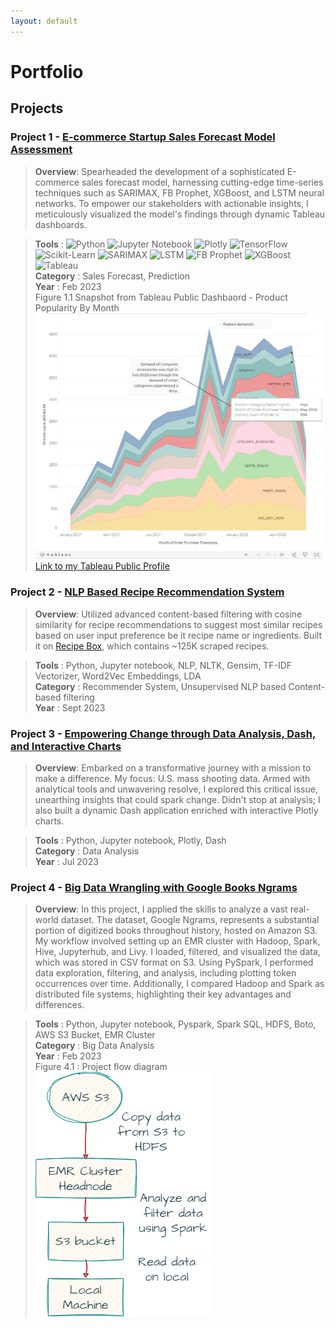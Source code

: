 ```yaml
---
layout: default
---
```


# Portfolio

## Projects

### Project 1 - [E-commerce Startup Sales Forecast Model Assessment](https://github.com/kulwinderkk/Sales-forecast-for-Brazilian-ecommerce-startup-olist)

>**Overview**: Spearheaded the development of a sophisticated E-commerce sales forecast model, harnessing cutting-edge time-series techniques such as SARIMAX, FB Prophet, XGBoost, and LSTM neural networks. To empower our stakeholders with actionable insights, I meticulously visualized the model's findings through dynamic Tableau dashboards.

>**Tools** : ![Python](https://img.shields.io/badge/Python-white) ![Jupyter Notebook](https://img.shields.io/badge/Jupyther_Notebook-white) ![Plotly](https://img.shields.io/badge/Plotly-white) ![TensorFlow](https://img.shields.io/badge/TensorFlow-white) ![Scikit-Learn](https://img.shields.io/badge/Scikit_Learn-white) ![SARIMAX](https://img.shields.io/badge/SARIMAX-white) ![LSTM](https://img.shields.io/badge/LSTM-white) ![FB Prophet](https://img.shields.io/badge/FB_Prophet-white) ![XGBoost](https://img.shields.io/badge/XGBoost-white) ![Tableau](https://img.shields.io/badge/Tableau-white)  <br/>
>**Category** : Sales Forecast, Prediction <br/>
>**Year** : Feb 2023 <br/>
> Figure 1.1 Snapshot from Tableau Public Dashbaord - Product Popularity By Month<br/>
> ![snap-tableau](/assets/img/snap-tableau.JPG)
> [Link to my Tableau Public Profile](https://public.tableau.com/app/profile/kulwinder.kaur6496/viz/OlistBrazilianE-Commercedataanalysis-businessandproductstrategy/Businessperformancedashboard)


### Project 2 - [NLP Based Recipe Recommendation System ](https://github.com/kulwinderkk/recipe_recommender_nlp)

>**Overview**: Utilized advanced content-based filtering with cosine similarity for recipe recommendations to suggest most similar recipes based on user input preference be it recipe name or ingredients. Built it on [Recipe Box](https://eightportions.com/datasets/Recipes/), which contains ~125K scraped recipes. 

>**Tools** : Python, Jupyter notebook, NLP, NLTK, Gensim, TF-IDF Vectorizer, Word2Vec Embeddings, LDA <br/>
>**Category** : Recommender System, Unsupervised NLP based Content-based filtering <br/>
>**Year** : Sept 2023


### Project 3 - [Empowering Change through Data Analysis, Dash, and Interactive Charts](https://github.com/kulwinderkk/data-analysis-mass-shooting-us-plotly-dash)

>**Overview**: Embarked on a transformative journey with a mission to make a difference. My focus: U.S. mass shooting data. Armed with analytical tools and unwavering resolve, I explored this critical issue, unearthing insights that could spark change. Didn't stop at analysis; I also built a dynamic Dash application enriched with interactive Plotly charts.

>**Tools** : Python, Jupyter notebook, Plotly, Dash <br/>
>**Category** : Data Analysis <br/>
>**Year** : Jul 2023

### Project 4 - [Big Data Wrangling with Google Books Ngrams](https://github.com/kulwinderkk/Big_data_Wrangling_GoogleNgram_data_analysis)

>**Overview**: In this project, I applied the skills to analyze a vast real-world dataset. The dataset, Google Ngrams, represents a substantial portion of digitized books throughout history, hosted on Amazon S3. My workflow involved setting up an EMR cluster with Hadoop, Spark, Hive, Jupyterhub, and Livy. I loaded, filtered, and visualized the data, which was stored in CSV format on S3. Using PySpark, I performed data exploration, filtering, and analysis, including plotting token occurrences over time. Additionally, I compared Hadoop and Spark as distributed file systems, highlighting their key advantages and differences.

>**Tools** : Python, Jupyter notebook, Pyspark, Spark SQL, HDFS, Boto, AWS S3 Bucket, EMR Cluster <br/>
>**Category** : Big Data Analysis <br/>
>**Year** : Feb 2023 <br/>
> Figure 4.1 : Project flow diagram <br/>
>![flow-dia](/assets/img/flow-dia.png) <br/>


<!-- Text can be **bold**, _italic_, or ~~strikethrough~~.

[Link to another page](./another-page.html).

There should be whitespace between paragraphs.

There should be whitespace between paragraphs. We recommend including a README, or a file with information about your project. -->

<!-- # Header 1

This is a normal paragraph following a header. GitHub is a code hosting platform for version control and collaboration. It lets you and others work together on projects from anywhere.

## Header 2

> This is a blockquote following a header.
>
> When something is important enough, you do it even if the odds are not in your favor.

### Header 3

```js
// Javascript code with syntax highlighting.
var fun = function lang(l) {
  dateformat.i18n = require('./lang/' + l)
  return true;
}
```

```ruby
# Ruby code with syntax highlighting
GitHubPages::Dependencies.gems.each do |gem, version|
  s.add_dependency(gem, "= #{version}")
end
```

#### Header 4

*   This is an unordered list following a header.
*   This is an unordered list following a header.
*   This is an unordered list following a header.

##### Header 5

1.  This is an ordered list following a header.
2.  This is an ordered list following a header.
3.  This is an ordered list following a header.

###### Header 6

| head1        | head two          | three |
|:-------------|:------------------|:------|
| ok           | good swedish fish | nice  |
| out of stock | good and plenty   | nice  |
| ok           | good `oreos`      | hmm   |
| ok           | good `zoute` drop | yumm  |

### There's a horizontal rule below this.

* * *

### Here is an unordered list:

*   Item foo
*   Item bar
*   Item baz
*   Item zip

### And an ordered list:

1.  Item one
1.  Item two
1.  Item three
1.  Item four

### And a nested list:

- level 1 item
  - level 2 item
  - level 2 item
    - level 3 item
    - level 3 item
- level 1 item
  - level 2 item
  - level 2 item
  - level 2 item
- level 1 item
  - level 2 item
  - level 2 item
- level 1 item

### Small image

![Octocat](https://github.githubassets.com/images/icons/emoji/octocat.png)

### Large image

![Branching](https://guides.github.com/activities/hello-world/branching.png)


### Definition lists can be used with HTML syntax.

<dl>
<dt>Name</dt>
<dd>Godzilla</dd>
<dt>Born</dt>
<dd>1952</dd>
<dt>Birthplace</dt>
<dd>Japan</dd>
<dt>Color</dt>
<dd>Green</dd>
</dl>

```
Long, single-line code blocks should not wrap. They should horizontally scroll if they are too long. This line should be long enough to demonstrate this.
```

```
The final element.
``` -->
